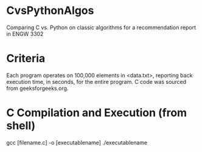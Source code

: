 # CvsPythonAlgos
Comparing C vs. Python on classic algorithms for a recommendation report in ENGW 3302

# Criteria
Each program operates on 100,000 elements in <data.txt>, reporting back execution time, in seconds, for the entire program.
C code was sourced from geeksforgeeks.org.

# C Compilation and Execution (from shell)
gcc [filename.c] -o [executablename]
./executablename
